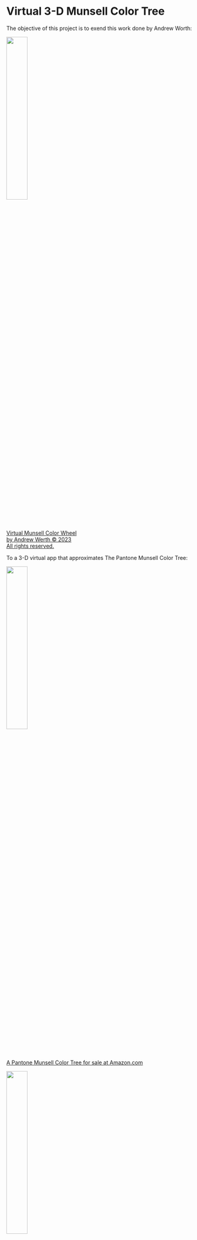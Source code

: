 # Virtual 3-D Munsell Color Tree		
The objective of this project is to exend this work done by Andrew Worth: 	

<a href="http://www.andrewwerth.com/color/"><img src="./images/munsell-color-wheel.png" width=33%/><br/>Virtual Munsell Color Wheel<br/> by Andrew Werth © 2023<br/>All rights reserved.</a>

To a 3-D virtual app that approximates The Pantone Munsell Color Tree:

<a href="https://www.amazon.com/X-Rite-M70115-Munsell-Color-Tree/dp/B007E9JERU/ref=asc_df_B007E9JERU/?tag=hyprod-20&linkCode=df0&hvadid=167144081759&hvpos=&hvnetw=g&hvrand=13670204540587953849&hvpone=&hvptwo=&hvqmt=&hvdev=c&hvdvcmdl=&hvlocint=&hvlocphy=9029705&hvtargid=pla-309540220012&psc=1"><img src="https://munsell.com/wp-content/uploads/2015/08/munsell-color-tree-blue-green.jpg" width=33% height=33%><br/>A Pantone Munsell Color Tree for sale at Amazon.com</a>


<a href="https://www.gettyimages.com/detail/news-photo/an-old-fashioned-rolodex-7-june-2005-smh-picture-by-quentin-news-photo/539713049"><img src="https://media.gettyimages.com/id/539713049/photo/an-old-fashioned-rolodex-7-june-2005-smh-picture-by-quentin-jones.jpg?s=1024x1024&w=gi&k=20&c=N4Aijdh4_3DOFY5vHa6pumlo96pwzt05FV5BD7dRukM=" width=33% height=33%><br/>An old-fashioned rolodex</a>

Picture replacing each index card of this old-fashioned rolodex with a transparent index card with a matrix of ColorChips. And then placing it on its side, so its axis is vertical.  

## Andrew Worth's color wheel  

Regarding the top-most image, click on the image to open Andrew Worth's site. Then click on different any Hue in the circular color wheel to see the its Hue Page. Notice how each Hue Page has a different shape but they are common in that the left-most column has diminished Chroma (or saturation) and Chroma increases towards the right-most column. The bottom-most row has the lowest Value and the highest rows have the highest Values.

## The Munsel Color System

The Munsell Color system, is based on rigorous measurements of human subjects' visual responses to color, putting it on a firm experimental scientific basis. Because of this basis in human visual perception, Munsell's system has outlasted its contemporary color models, is still in wide use today.  (see Wikipedia/Munsell_color_system)

## The 3-D Color Space

Munsell's Color Conversion List describes the mapping between the RGB Color Space and the Munsell Color Space of Hue, Value and Chroma. It was created using experimental human observations. There is no simple linear equation for associating Munsell Color Keys with RGB color values. These associations require table lookups.  


## The Pantone Munsell Color Tree

The Munsell Color Space has been materialized as a set of Hue Pages all oriented perpendicular to a horizontal base, all connected to a vertical shaft at the center of the flat base. Each page of this Tree is rotated some number of degrees about the vertical axis of the shaft. The color Red is typically set to be 0 degress. Then going clockwise, the next Color or HuePrefix, Yellow, is set at 72 degrees. The other Hue Pages have increasing degree headings up to Red-Purple, which has a setting of 324 degrees.  The next hue then comes back to Red at 360 or 0 degrees.

One implementation of <a href="https://munsell.com/color-blog/color-tree/#:~:text=The%20trunk%20of%20the%20tree,goes%20from%20light%20to%20dark.">the Munsell Color Tree</a> (currently available for purchase at <a href="https://www.amazon.com/s?k=munsell+color+tree&crid=3KCB09105J62H&sprefix=munsell+color+tree%2Caps%2C153&ref=nb_sb_noss_1">Amazon.com for $424</a>) uses five primary Hues and five intermediate Hues making ten `color branches`. The Munsell-to-RGB-Tables spreadsheet splits the color space into 10 primary HuePrefixes each with 4 intermediate Hues.

## Munsell-to-RGB tables

As mentioned above there is no simple linear equation for associating Munsell Color Keys with RGB color values. These associations require table lookups. 

This repo contains the `Munsell-to-RGB-Tables` in an Excel spreadsheet with macros enabled. When opening this file in Excel be sure not to ignore the macros. The macros are critical to the functionality of some of the sheets. 

The sheets of this spreadsheet are as follows:  

* Intro - gives credit to the creators of this spreadsheet.
* Setup - describes 10 basic Colors or HuePrefixes each with their 4 intermediate Hues.
* HuePages - describes how HuePrefix and intermediate Hues define each HuePage and how each HuePage has a page number, degrees, and a png image file name.
* Conversion Lists - describes the mapping between Munsell Keys and RGB Color values. ColorChips have Values that range vertically from 1 to 9 and Chroma values that vary horizontally
* Grey lists - shows the 11 grey values defined along the vertical shaft mentioned above, ranging from 0 as black at the bottom to 10 as white at the top.
* Value-Chroma - is a macro-driven page that shows Values and Chroma for a given HuePage defined by its HuePrefix and Hue using the dropdowns at the top left. 
* HuePrefix-Chroma - is a macro-driven page that shows the 10 HuePrefix pages for a selected Value and Hue using the dropdowns at the top left.
* Hue-Chroma - this macro-driven page shows Hue and Chroma for a selected HuePrefix and Value using the dropdowns at the top left.

## Macro-driven Sheets
Note that macro-driven sheets are oriented differently in the Munsell Color Tree. Value is oriented vertically along the y-axis with black at the bottom and white at the top. Chroma is shown horizontally on each page on the x-axis with zero chroma as gray on the left and maximum chroma on the right.

Note that the Hue dropdown on the Value-Chroma page currently not working for choices 5.0 and 10.0.

## Munsell vs RGB color gamut
Note that the shape of the Value and Chroma combinations on the HuePrefix/Hue pages do not fill the entire page. This illustrates the non-linear nature of the HVC mapping to RGB. The color gamut of the Munsell Color space does not match the color gamut of the RGB color space.

## Muncell Dimensions
Munsell Tree partitioning is:  
* 10 Colors or HuePrefixes  
* 4 intermediate Hue-Pages per HuePrefix = 40 Hue-Pages
* 9 Value-Rows per Hue-Page  
* ~8 Chroma-Columns per Value-Row \(approx average\)  
with a total of 2,734 Color Chips 

## The Munsell Color Chips  
Munsell Color Tree models are available at many retail outlets, including Amazon.com. These models use Pantone paint chips, which explains the hight cost.

Each Color Chip in the `Conversion Lists` sheet has a unique RGB Color Value and its Munsell Color Key. The Munsell Color Key encoding format is:    
```
    (<Hue><HuePrefix>)-<Value>-<Chroma>
```

For example, Munsell Key `10.0RP-3-12` decodes to   
* HuePrefix = `RP`   
* Hue = `10.0`  
* Value = `3`  
* Chroma = `12`  

So, in 3-D Munsell space this chip has location  
HuePage=`10.0RP` (or Page#=`40`), Row=`3`, Column=`12`. 

This example Munsell Color Key is at row `2689`, column `F` in the `Conversion List` table. The corrsponding RGB Color Value next to it at column `G` is `149,0,69`.

## Implementation

Matthew Davis uses Vanilla javascript (not three.js) to create this magnificent orthographic viewer of a random collection of RGB color cubes.  See the   <a href="https://codepen.io/gametroll/pen/jOQyYZN" target="_blank">
  full screen 3D color selector   
  <img src="./images/matthew-davis-color-cubes.png"/></a>  
   at <a href="https://codepen.io">CodePen</a>   

For this project, we need to extend the model by replacing the 3D color cubes with flat ColorChips arranged as shown in each HuePage.

### HuePages and ColorChips

This repo contains the `Munsell-to-RGB-Tables.xlsm` folder, which contains 40 png files, one for each HuePage. For example, this is `351-10.0RP.png`  

<img src="./.keep/HuePagesScanned/351-10.0RP.png" width=50%/>  


Each filename has format:  
```
<degrees>-<Hue><HuePrefix>.png
```
so `351-10.0RP.png` decodes to  
`degrees`=351, `Hue`=10.0, `HuePrefix`=RP 

## The HuePages defined in the Munsell-to-RGB-Tables as an animated gif  

<img src="./excel_file_macro/movies/animated.gif" width="50%"/>  


## The 3D model and the GreyShaft 

The 3D model for the Virtual 3-D Munsell Color Tree	is the set of HuePages, each projected on a plane oriented perpendicular to the horizon. All HuePages connect to a vertical "GreyShaft" at the center.

The vertical GreyShaft should have a diameter that matches the ColorChip width in the HuePages. It should have 11 rows of equal length that match the row height and spacing of the ColorChips. Each row on the GreyShaft should be given grey values that rane from 0 (#000) to white (#fff) as shown in the "Grey lists" page of the spreadsheet.

HuePages are placed within a gap distance to the Grey Shaft on their zero-chroma side. HuePages have vertical values that only range from 1 to 9, so HuePage rows should align with the 1 thru 9 rows of the GreyShaft.

Each HuePage is rotated some number of degrees about the vertical axis of the GrayShaft. The color Red is typically set to be 0 degress. Then going clockwise, the next Color or HuePrefix, Yellow, is set at 72 degrees. The other Hue Pages have increasing degree headings up to Red-Purple, which has a setting of 324 degrees. The next hue then comes back to Red at 360 or 0 degrees.

Each HuePage in the HuePages folder has the degrees defined as the filename's 3-digit prefix. Each image file should be projected onto a plane that has bee rotated that number of degrees about the vertical center GreyShaft.

When loading these PNG image files, make the grey background color transparent and crop each image at top and bottom to remove the title text. Retain the ColorChip boundaries. The horizontal width of each image can be trimmed to fit the existing ColorChips, but HuePage edges should not be visible.

## 3D model orientation and position
1. The vertical axis of the model always aligns with that of the viewport and viewer
2. The tree should be floating at a reasonable fixed distance from the ground plane
3. Viewer can rotate the tree about its vertical axis using click and drag on any of its pages 

Removed  
~~4. Viewer can tilt the tree torwards or away with another slider widget~~  
~~5. Viewer can zoom in or zoom out from the tree within reasonable limits with another slider widget~~

## Lighting
1. The tree should cast a blurred shadow on the ground plane
2. Subtle lighting from above, behind, left of viewer

## HuePage mode
1. Viewer can click on a HuePage to view it in HuePage mode, where the HuePage replaces the view of the tree
2. When viewing just the HuePage, on ColorCell hover, Munsell Key value and RGB values  are displayed at the right side of the hz slider widgets 
3. On ColorCell click, the scene background is changed to match its RGB value


## See my related project <a href="https://github.com/sbecker11/workspace-rolodex">workspace-rolodex</a>

## Check out the inspirational work of others  

<a href="https://www.researchgate.net/profile/Caroline-Larboulette"><img src="https://www.researchgate.net/profile/Caroline-Larboulette/publication/220795296/figure/fig13/AS:668413223530499@1536373539330/3D-plot-of-the-Munsell-Color-Order-System_W640.jpg" width=33% height=33%><br/>from Caroline Larboulette</a>


<a href="https://www.youtube.com/watch?v=106qfBwZgM4"><img src="https://i.ytimg.com/vi/106qfBwZgM4/maxresdefault.jpg" width=33% height=33%><br/>Munsell Color Space - basic color theory
Uploaded: Jun 2, 2020<a>

<a href="https://commons.wikimedia.org/w/index.php?curid=8401562"><img src="https://upload.wikimedia.org/wikipedia/commons/thumb/c/ce/Munsell_1943_color_solid_cylindrical_coordinates.png/800px-Munsell_1943_color_solid_cylindrical_coordinates.png?20200120011336" width=33% height=33%><br/>A representation of the Munsell Color Solid Cylindrical Coordinates.<br/>sRGB approximations of the 1943 Munsell color notations.<br/>By SharkD - Own work, CC BY-SA 3.0</a>

<a href="https://www.researchgate.net/profile/Mojtaba-Navvab/publication/258926207/figure/fig4/AS:297021421441028@1447826833944/Munsell-a-and-CIELAB-b-color-solid_W640.jpg" width=33% height=33%><img src="https://www.researchgate.net/profile/Mojtaba-Navvab/publication/258926207/figure/fig4/AS:297021421441028@1447826833944/Munsell-a-and-CIELAB-b-color-solid_W640.jpg"></a><br/>
<a href="https://www.researchgate.net/profile/Mojtaba-Navvab">Munsell (a.) and CIELAB (b.) color solid. From Mojtaba Navvab</a>

<a href="https://www.researchgate.net/profile/Pierre-Boher"><img src="https://www.researchgate.net/profile/Pierre-Boher/publication/323656713/figure/fig2/AS:602216821964800@1520591087705/Color-volumes-of-Rec2020-reference-in-the-Yxy-space-top-left-Yuv-space-top-right_W640.jpg" width=33% height=33%><br/>Color volumes of Rec.2020 reference in the Yxy space (top left),<br/> Yu'v' space (top right), Lab space (bottom left) and in the ICtCp<br/>color space (bottom right). Pierre Boher</a> 

<a href="https://www.google.com/url?sa=i&url=https%3A%2F%2Fhbfs.wordpress.com%2F2018%2F06%2F12%2Fmunsell-colorspace-colorspaces-ix%2F&psig=AOvVaw0TgZry3xAaarO93rYUAU1j&ust=1690674964514000&source=images&cd=vfe&opi=89978449&ved=0CBEQjhxqGAoTCKCZpJfNsoADFQAAAAAdAAAAABCgAQ"><img src="https://hbfs.files.wordpress.com/2018/05/munsell.gif" width=33% height=33%><br/>Munsell Colorspace (Colorspaces IX) | Harder, Better, Faster, Stronger</a>

<p><a hre="https://www.handprint.com/HP/WCL/color1.html"><img src="https://www.handprint.com/HP/WCL/IMG/conesps1.gif"><br/>light and the eye</a></p>
<p><a href="https://www.handprint.com/HP/WCL/color2.html"><img src="https://www.handprint.com/HP/WCL/IMG/munzcs.gif"><br/>the geometry of color</a></p>
<p><a href="https://www.handprint.com/HP/WCL/color3.html"><img src="https://www.handprint.com/HP/WCL/IMG/att2.gif"><br/>colormaking attributes</a></p>
<p><a href="https://www.handprint.com/HP/WCL/color4.html"><img src="https://www.handprint.com/HP/WCL/IMG/rodint.jpg"><br/>adaptation, anchoring & contrast</a></p>
<p><a href="https://www.handprint.com/HP/WCL/color5.html"><img src="https://www.handprint.com/HP/WCL/IMG/mixmatch.gif"><br/>additive & subtractive color mixing</a></p>
<p><a href="https://www.handprint.com/HP/WCL/color6.html"><img src="https://www.handprint.com/HP/WCL/IMG/maxwell.gif"><br/>do "primary" colors exist?</a></p>
<p><a href="https://www.handprint.com/HP/WCL/color7.html"><img src="https://www.handprint.com/HP/WCL/IMG/scgamut.gif"><br>modern color models</a></p>